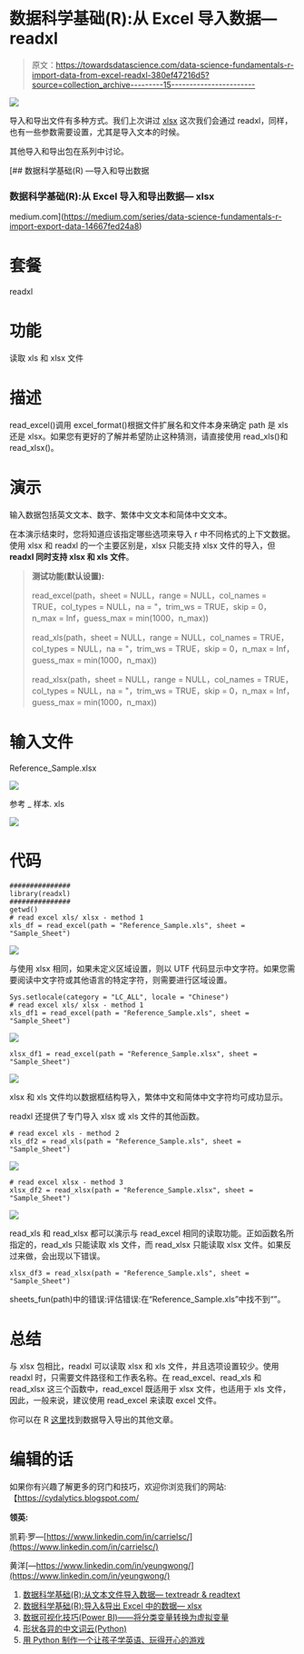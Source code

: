 # 数据科学基础(R):从 Excel 导入数据— readxl

> 原文：<https://towardsdatascience.com/data-science-fundamentals-r-import-data-from-excel-readxl-380ef47216d5?source=collection_archive---------15----------------------->

![](img/ca51dd364cb23521d172ca9b4896c4ae.png)

导入和导出文件有多种方式。我们上次讲过 [xlsx](/data-science-fundamentals-r-import-export-data-in-excel-xlsx-bdb12a588735) 这次我们会通过 readxl，同样，也有一些参数需要设置，尤其是导入文本的时候。

其他导入和导出包在系列中讨论。

[](https://medium.com/series/data-science-fundamentals-r-import-export-data-14667fed24a8) [## 数据科学基础(R) —导入和导出数据

### 数据科学基础(R):从 Excel 导入和导出数据— xlsx

medium.com](https://medium.com/series/data-science-fundamentals-r-import-export-data-14667fed24a8) 

# **套餐**

readxl

# **功能**

读取 xls 和 xlsx 文件

# **描述**

read_excel()调用 excel_format()根据文件扩展名和文件本身来确定 path 是 xls 还是 xlsx。如果您有更好的了解并希望防止这种猜测，请直接使用 read_xls()和 read_xlsx()。

# **演示**

输入数据包括英文文本、数字、繁体中文文本和简体中文文本。

在本演示结束时，您将知道应该指定哪些选项来导入 r 中不同格式的上下文数据。使用 xlsx 和 readxl 的一个主要区别是，xlsx 只能支持 xlsx 文件的导入，但 **readxl 同时支持 xlsx 和 xls 文件**。

> **测试功能(默认设置):**
> 
> read_excel(path，sheet = NULL，range = NULL，col_names = TRUE，col_types = NULL，na = "，trim_ws = TRUE，skip = 0，n_max = Inf，guess_max = min(1000，n_max))
> 
> read_xls(path，sheet = NULL，range = NULL，col_names = TRUE，col_types = NULL，na = "，trim_ws = TRUE，skip = 0，n_max = Inf，guess_max = min(1000，n_max))
> 
> read_xlsx(path，sheet = NULL，range = NULL，col_names = TRUE，col_types = NULL，na = "，trim_ws = TRUE，skip = 0，n_max = Inf，guess_max = min(1000，n_max))

# **输入文件**

Reference_Sample.xlsx

![](img/98596112c427adad5eb84852b4b1a910.png)

参考 _ 样本. xls

![](img/cb85e94be261460b44d866b5e7d34fd6.png)

# **代码**

```
###############
library(readxl) 
############### 
getwd() 
# read excel xls/ xlsx - method 1 
xls_df = read_excel(path = "Reference_Sample.xls", sheet = "Sample_Sheet")
```

![](img/895c611e496461903ee28626191da36a.png)

与使用 xlsx 相同，如果未定义区域设置，则以 UTF 代码显示中文字符。如果您需要阅读中文字符或其他语言的特定字符，则需要进行区域设置。

```
Sys.setlocale(category = "LC_ALL", locale = "Chinese") 
# read excel xls/ xlsx - method 1
xls_df1 = read_excel(path = "Reference_Sample.xls", sheet = "Sample_Sheet")
```

![](img/4edb9f555da108ea3e0b2c71f33cde20.png)

```
xlsx_df1 = read_excel(path = "Reference_Sample.xlsx", sheet = "Sample_Sheet")
```

![](img/19b8d4f4558db3a30d20dd54de4c6662.png)

xlsx 和 xls 文件均以数据框结构导入，繁体中文和简体中文字符均可成功显示。

readxl 还提供了专门导入 xlsx 或 xls 文件的其他函数。

```
# read excel xls - method 2
xls_df2 = read_xls(path = "Reference_Sample.xls", sheet = "Sample_Sheet")
```

![](img/8b52ef303519c1dd7b56e9bfbcc3f6db.png)

```
# read excel xlsx - method 3
xlsx_df2 = read_xlsx(path = "Reference_Sample.xlsx", sheet = "Sample_Sheet")
```

![](img/6debd4f3445a486cae8dc6ecd9a12eda.png)

read_xls 和 read_xlsx 都可以演示与 read_excel 相同的读取功能。正如函数名所指定的，read_xls 只能读取 xls 文件，而 read_xlsx 只能读取 xlsx 文件。如果反过来做，会出现以下错误。

```
xlsx_df3 = read_xlsx(path = "Reference_Sample.xls", sheet = "Sample_Sheet")
```

sheets_fun(path)中的错误:评估错误:在“Reference_Sample.xls”中找不到“”。

# **总结**

与 xlsx 包相比，readxl 可以读取 xlsx 和 xls 文件，并且选项设置较少。使用 readxl 时，只需要文件路径和工作表名称。在 read_excel、read_xls 和 read_xlsx 这三个函数中，read_excel 既适用于 xlsx 文件，也适用于 xls 文件，因此，一般来说，建议使用 read_excel 来读取 excel 文件。

你可以在 R [这里](https://medium.com/series/data-science-fundamentals-r-import-export-data-14667fed24a8)找到数据导入导出的其他文章。

# 编辑的话

如果你有兴趣了解更多的窍门和技巧，欢迎你浏览我们的网站:【https://cydalytics.blogspot.com/

**领英:**

凯莉·罗—[https://www.linkedin.com/in/carrielsc/](https://www.linkedin.com/in/carrielsc/)

黄洋[—https://www.linkedin.com/in/yeungwong/](https://www.linkedin.com/in/yeungwong/)

1.  [数据科学基础(R):从文本文件导入数据— textreadr & readtext](https://medium.com/analytics-vidhya/data-science-fundamentals-r-import-data-from-text-files-textreadr-readtext-c5058c3bd0d6?source=friends_link&sk=dc3c4a22b2c02e66ceac70ad31001d0f)
2.  [数据科学基础(R):导入&导出 Excel 中的数据— xlsx](/data-science-fundamentals-r-import-export-data-in-excel-xlsx-bdb12a588735?source=friends_link&sk=15d135b8d3544f5a63f688ff309c159f)
3.  [数据可视化技巧(Power BI)——将分类变量转换为虚拟变量](/data-visualization-tips-power-bi-convert-categorical-variables-to-dummy-variables-a53f20cdb4e?source=friends_link&sk=64aeb5d2d5c7b1f9aa34b4adcc052694)
4.  [形状各异的中文词云(Python)](https://medium.com/@yeung_cyda/written-in-chinese-step-by-step-chinese-word-cloud-with-python-53f57f65be69?source=friends_link&sk=5194e7fadf63033934fae9111ef76a98)
5.  [用 Python 制作一个让孩子学英语、玩得开心的游戏](/making-a-game-for-kids-to-learn-english-and-have-fun-with-python-d6b54af792ec?source=friends_link&sk=d174a0470ca5400fda2b20ddf633e624)
